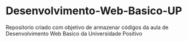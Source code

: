 ﻿# Desenvolvimento-Web-Basico-UP

Repositorio criado com objetivo de armazenar códigos da aula de Desenvolvimento Web Basico da Universidade Positivo
